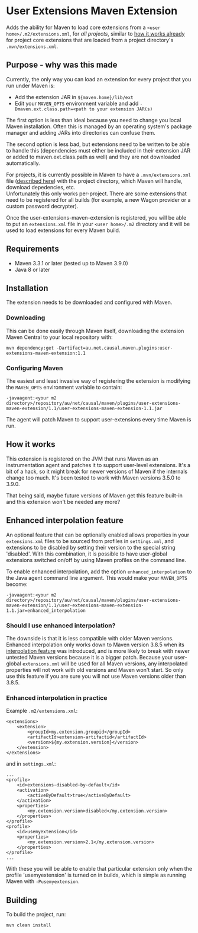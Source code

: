 # User Extensions Maven Extension

Adds the ability for Maven to load core extensions from a `<user home>/.m2/extensions.xml`,
for _all projects_, similar to [how it works already](https://maven.apache.org/guides/mini/guide-using-extensions.html) 
for project core extensions that are loaded from a project directory's `.mvn/extensions.xml`.

## Purpose - why was this made

Currently, the only way you can load an extension for every project that you run under Maven is:

- Add the extension JAR in `${maven.home}/lib/ext`
- Edit your `MAVEN_OPTS` environment variable and add `-Dmaven.ext.class.path=<path to your extension JAR(s)`

The first option is less than ideal because you need to change you local Maven installation.
Often this is managed by an operating system's package manager and adding JARs into directories
can confuse them.

The second option is less bad, but extensions need to be written to be able
to handle this (dependencies must either be included in their extension JAR or added to maven.ext.class.path as well)
and they are not downloaded automatically.

For projects, it is currently possible in Maven to have a `.mvn/extensions.xml` file 
([described here](https://maven.apache.org/configure.html#mvn-extensions-xml-file)) with 
the project directory, which Maven will handle, download depedencies, etc.  
Unfortunately this only works per-project.  There are some extensions that need to be 
registered for all builds (for example, a new Wagon provider or a custom password decrypter).

Once the user-extensions-maven-extension is registered, you will be able to put an `extensions.xml` file in your
`<user home>/.m2` directory and it will be used to load extensions for every Maven build.

## Requirements

- Maven 3.3.1 or later (tested up to Maven 3.9.0)
- Java 8 or later

## Installation

The extension needs to be downloaded and configured with Maven.

### Downloading

This can be done easily through Maven itself, downloading the extension Maven Central to your
local repository with:

```
mvn dependency:get -Dartifact=au.net.causal.maven.plugins:user-extensions-maven-extension:1.1
```

### Configuring Maven

The easiest and least invasive way of registering the extension is modifying the `MAVEN_OPTS`
environment variable to contain:

```
-javaagent:<your m2 directory>/repository/au/net/causal/maven/plugins/user-extensions-maven-extension/1.1/user-extensions-maven-extension-1.1.jar
```

The agent will patch Maven to support user-extensions every time Maven is run.

## How it works

This extension is registered on the JVM that runs Maven as an instrumentation agent and patches it to support
user-level extensions.  It's a bit of a hack, so it might break for newer versions of Maven
if the internals change too much.   It's been tested to work with Maven versions 3.5.0 to 3.9.0.

That being said, maybe future versions of Maven get this feature built-in and this extension won't be needed any more?

## Enhanced interpolation feature

An optional feature that can be optionally enabled allows properties in your `extensions.xml`
files to be sourced from profiles in `settings.xml`, and extensions to be disabled by
setting their version to the special string 'disabled'.  With this combination, it is possible
to have user-global extensions switched on/off by using Maven profiles on the command line.

To enable enhanced interpolation, add the option `enhanced_interpolation` to the Java agent
command line argument.  This would make your `MAVEN_OPTS` become:

```
-javaagent:<your m2 directory>/repository/au/net/causal/maven/plugins/user-extensions-maven-extension/1.1/user-extensions-maven-extension-1.1.jar=enhanced_interpolation
```

### Should I use enhanced interpolation?

The downside is that it is less compatible with older Maven versions.  Enhanced interpolation
only works down to Maven version 3.8.5 when its 
[interpolation feature](https://issues.apache.org/jira/browse/MNG-7395) 
was introduced, and is more likely to break with newer untested Maven versions because it 
is a bigger patch.  Because your user-global `extensions.xml` will be used for all Maven 
versions, any interpolated properties will not work with old versions and Maven won't start.
So only use this feature if you are sure you will not use Maven versions older than 3.8.5.

### Enhanced interpolation in practice

Example `.m2/extensions.xml`:

```
<extensions>
    <extension>
        <groupId>my.extension.groupid</groupId>
        <artifactId>extension-artifactid</artifactId>
        <version>${my.extension.version}</version>
    </extension>
</extensions>

```

and in `settings.xml`:

```
...
<profile>
    <id>extensions-disabled-by-default</id>
    <activation>
        <activeByDefault>true</activeByDefault>
    </activation>
    <properties>
        <my.extension.version>disabled</my.extension.version>
    </properties>
</profile>
<profile>
    <id>usemyextension</id>
    <properties>
        <my.extension.version>2.1</my.extension.version>
    </properties>
</profile>
...
```

With these you will be able to enable that particular extension only when the 
profile 'usemyextension' is turned on in builds, which is simple as running 
Maven with `-Pusemyextension`.


## Building

To build the project, run:

```
mvn clean install
```
